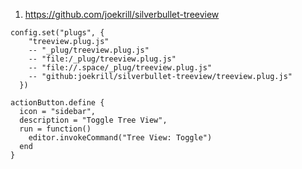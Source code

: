 
1. https://github.com/joekrill/silverbullet-treeview

```space-lua
config.set("plugs", {
    "treeview.plug.js"
    -- "_plug/treeview.plug.js"
    -- "file:/_plug/treeview.plug.js"
    -- "file://.space/_plug/treeview.plug.js"
    -- "github:joekrill/silverbullet-treeview/treeview.plug.js"
  })

actionButton.define {
  icon = "sidebar",
  description = "Toggle Tree View",
  run = function()
    editor.invokeCommand("Tree View: Toggle")
  end
}
```